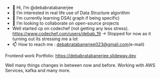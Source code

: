 - 👋 Hi, I’m @debabratabanerjee
- 👀 I’m interested in real life use of Data Structure algorithm 
- 🌱 I’m currently  learning DSA( graph if being specific)
- 💞️ I’m looking to collaborate on open-source projects
- Well started cp on codechef (not getting any less stress). https://www.codechef.com/users/debab_19 -> Stopped for now as it turning out its stressing me a lot
- 📫 How to reach me : debabratabanerjee023@gmail.com(e-mail) 


<!---
debabratabanerjee/debabratabanerjee is a ✨ special ✨ repository because its `README.md` (this file) appears on your GitHub profile.
You can click the Preview link to take a look at your changes.
--->

Frontend work Portfolio: https://debabratabanerjee.slideway.dev


Well many things changes in between now and before. Working with AWS Services, kafka and many more.
